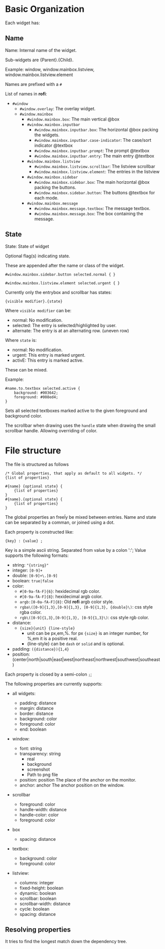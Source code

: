 # Basic Organization

Each widget has:

## Name

Name: Internal name of the widget.

Sub-widgets are {Parent}.{Child}.

Example: window, window.mainbox.listview, window.mainbox.listview.element

Names are prefixed with a `#`

List of names in **rofi**:

 * `#window`
    * `#window.overlay`: The overlay widget.
    * `#window.mainbox`
        * `#window.mainbox.box`: The main vertical @box
         * `#window.mainbox.inputbar`
           * `#window.mainbox.inputbar.box`: The horizontal @box packing the widgets.
           * `#window.mainbox.inputbar.case-indicator`: The case/sort indicator @textbox
           * `#window.mainbox.inputbar.prompt`: The prompt @textbox
           * `#window.mainbox.inputbar.entry`: The main entry @textbox
         * `#window.mainbox.listview`
            * `#window.mainbox.listview.scrollbar`: The listview scrollbar
            * `#window.mainbox.listview.element`: The entries in the listview
         * `#window.mainbox.sidebar`
           * `#window.mainbox.sidebar.box`: The main horizontal @box packing the buttons.
           * `#window.mainbox.sidebar.button`: The buttons @textbox for each mode.
         * `#window.mainbox.message`
           * `#window.mainbox.message.textbox`: The message textbox.
           * `#window.mainbox.message.box`: The box containing the message.

## State

State: State of widget

Optional flag(s) indicating state.

These are appended after the name or class of the widget.

`#window.mainbox.sidebar.button selected.normal { }`

`#window.mainbox.listview.element selected.urgent { }`

Currently only the entrybox and scrollbar has states:

`{visible modifier}.{state}`

Where `visible modifier` can be:
 * normal: No modification.
 * selected: The entry is selected/highlighted by user.
 * alternate: The entry is at an alternating row. (uneven row)

Where `state` is:
 * normal: No modification.
 * urgent: This entry is marked urgent.
 * activE: This entry is marked active.

These can be mixed.

Example:
```
#name.to.textbox selected.active {
    background: #003642;
    foreground: #008ed4;
}
```

Sets all selected textboxes marked active to the given foreground and background color.

The scrollbar when drawing uses the `handle` state when drawing the small scrollbar handle.
Allowing overriding of color.

# File structure

The file is structured as follows

```
/* Global properties, that apply as default to all widgets. */
{list of properties}

#{name} {optional state} {
    {list of properties}
}
#{name}.{optional state} {
    {list of properties}
}
```

The global properties an freeĺy be mixed between entries.
Name and state can be separated by a comman, or joined using a dot.

Each property is constructed like:
```
{key} : {value} ;
```
Key is a simple ascii string.
Separated from value by a colon ':';
Value supports the following formats:

 * string:  `"{string}"`
 * integer: `[0-9]+`
 * double:  `[0-9]+\.[0-9]`
 * boolean: `true|false`
 * color:
    * `#[0-9a-fA-F]{6}`: hexidecimal rgb color.
    * `#[0-9a-fA-F]{8}`:  hexidecimal argb color.
    * `argb:[0-0a-fA-F]{8}`: Old **rofi** argb color style.
    * `rgba\([0-9]{1,3},[0-9]{1,3}, [0-9]{1,3}, {double}\)`: css style rgba color.
    * `rgb\([0-9]{1,3},[0-9]{1,3}, [0-9]{1,3}\)`: css style rgb color.
 * distance:
    * `{size}{unit} {line-style}`
       * unit can be px,em,%. for px `{size}` is an integer number, for %,em it is a positive real.
       * {line-style} can be `dash` or `solid` and is optional.
 * padding: `({distance}){1,4}`
 * position: (center|north|south|east|west|northeast|northwest|southwest|southeast)

Each property is closed by a semi-colon `;`;

The following properties are currently supports:

 * all widgets:
    * padding:         distance
    * margin:          distance
    * border:          distance
    * background:      color
    * foreground:      color
    * end:             boolean

 * window:
    * font:            string
    * transparency:    string
        - real
        - background
        - screenshot
        - Path to png file
    * position:       position
        The place of the anchor on the monitor.
    * anchor:         anchor
        The anchor position on the window.

  * scrollbar
    * foreground:      color
    * handle-width:    distance
    * handle-color:    color 
    * foreground:      color

  * box
    * spacing:         distance

  * textbox:
    *  background:      color
    *  foreground:      color

  * listview:
    * columns:         integer
    * fixed-height:    boolean
    * dynamic:         boolean
    * scrollbar:       boolean
    * scrollbar-width: distance
    * cycle:           boolean
    * spacing:         distance


## Resolving properties

It tries to find the longest match down the dependency tree.

